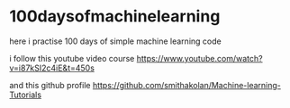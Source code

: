 # 100daysofmachinelearning
here i practise 100 days of simple machine learning code 


i follow this youtube video course https://www.youtube.com/watch?v=i87kSI2c4iE&t=450s


and this github profile https://github.com/smithakolan/Machine-learning-Tutorials

